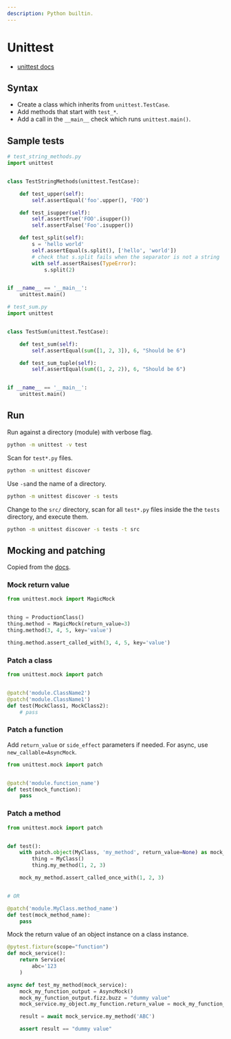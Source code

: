 ```yaml
---
description: Python builtin.
---
```

# Unittest

- [unittest docs](https://docs.python.org/3/library/unittest.html)

## Syntax

- Create a class which inherits from `unittest.TestCase`.
- Add methods that start with `test_*`.
- Add a call in the `__main__` check which runs `unittest.main()`.

## Sample tests

```python
# test_string_methods.py
import unittest


class TestStringMethods(unittest.TestCase):

    def test_upper(self):
        self.assertEqual('foo'.upper(), 'FOO')

    def test_isupper(self):
        self.assertTrue('FOO'.isupper())
        self.assertFalse('Foo'.isupper())

    def test_split(self):
        s = 'hello world'
        self.assertEqual(s.split(), ['hello', 'world'])
        # check that s.split fails when the separator is not a string
        with self.assertRaises(TypeError):
            s.split(2)


if __name__ == '__main__':
    unittest.main()
```

```python
# test_sum.py
import unittest


class TestSum(unittest.TestCase):

    def test_sum(self):
        self.assertEqual(sum([1, 2, 3]), 6, "Should be 6")

    def test_sum_tuple(self):
        self.assertEqual(sum((1, 2, 2)), 6, "Should be 6")


if __name__ == '__main__':
    unittest.main()
```

## Run

Run against a directory (module) with verbose flag.

```sh
python -m unittest -v test
```

Scan for `test*.py` files.

```sh
python -m unittest discover
```

Use `-s`and the name of a directory.
```sh
python -m unittest discover -s tests
```

Change to the `src/` directory, scan for all `test*.py` files inside the the `tests` directory, and execute them.

```sh
python -m unittest discover -s tests -t src
```

## Mocking and patching

Copied from the [docs](https://docs.python.org/3/library/unittest.mock.html).

### Mock return value

```python
from unittest.mock import MagicMock


thing = ProductionClass()
thing.method = MagicMock(return_value=3)
thing.method(3, 4, 5, key='value')

thing.method.assert_called_with(3, 4, 5, key='value')
```

### Patch a class

```python
from unittest.mock import patch


@patch('module.ClassName2')
@patch('module.ClassName1')
def test(MockClass1, MockClass2):
    # pass
```

### Patch a function

Add `return_value` or `side_effect` parameters if needed. For async, use `new_callable=AsyncMock`.

```python
from unittest.mock import patch


@patch('module.function_name')
def test(mock_function):
    pass
```

### Patch a method

```python
from unittest.mock import patch


def test():
    with patch.object(MyClass, 'my_method', return_value=None) as mock_my_method:
        thing = MyClass()
        thing.my_method(1, 2, 3)

    mock_my_method.assert_called_once_with(1, 2, 3)


# OR

@patch('module.MyClass.method_name')
def test(mock_method_name):
    pass
```

Mock the return value of an object instance on a class instance.

```python
@pytest.fixture(scope="function")
def mock_service():
    return Service(
        abc='123
    )

async def test_my_method(mock_service):
    mock_my_function_output = AsyncMock()
    mock_my_function_output.fizz.buzz = "dummy value"
    mock_service.my_object.my_function.return_value = mock_my_function_output

    result = await mock_service.my_method('ABC')

    assert result == "dummy value"
```
